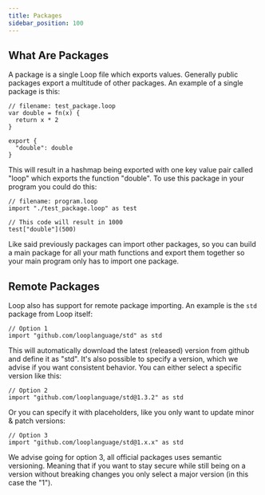 ```yaml
---
title: Packages
sidebar_position: 100
---
```


## What Are Packages

A package is a single Loop file which exports values. Generally public packages export a multitude of other packages. An example of a single package is this:

```loop
// filename: test_package.loop
var double = fn(x) {
  return x * 2
}

export {
  "double": double
}
```

This will result in a hashmap being exported with one key value pair called "loop" which exports the function "double". To use this package in your program you could do this:

```loop
// filename: program.loop
import "./test_package.loop" as test

// This code will result in 1000
test["double"](500)
```

Like said previously packages can import other packages, so you can build a main package for all your math functions and export them together so your main program only has to import one package.

## Remote Packages

Loop also has support for remote package importing. An example is the `std` package from Loop itself:

```loop
// Option 1
import "github.com/looplanguage/std" as std
```

This will automatically download the latest (released) version from github and define it as "std". It's also possible to specify a version, which we advise if you want consistent behavior. You can either select a specific version like this:

```loop
// Option 2
import "github.com/looplanguage/std@1.3.2" as std
```

Or you can specify it with placeholders, like you only want to update minor & patch versions:

```loop
// Option 3
import "github.com/looplanguage/std@1.x.x" as std
```

We advise going for option 3, all official packages uses semantic versioning. Meaning that if you want to stay secure while still being on a version without breaking changes you only select a major version (in this case the "1").
